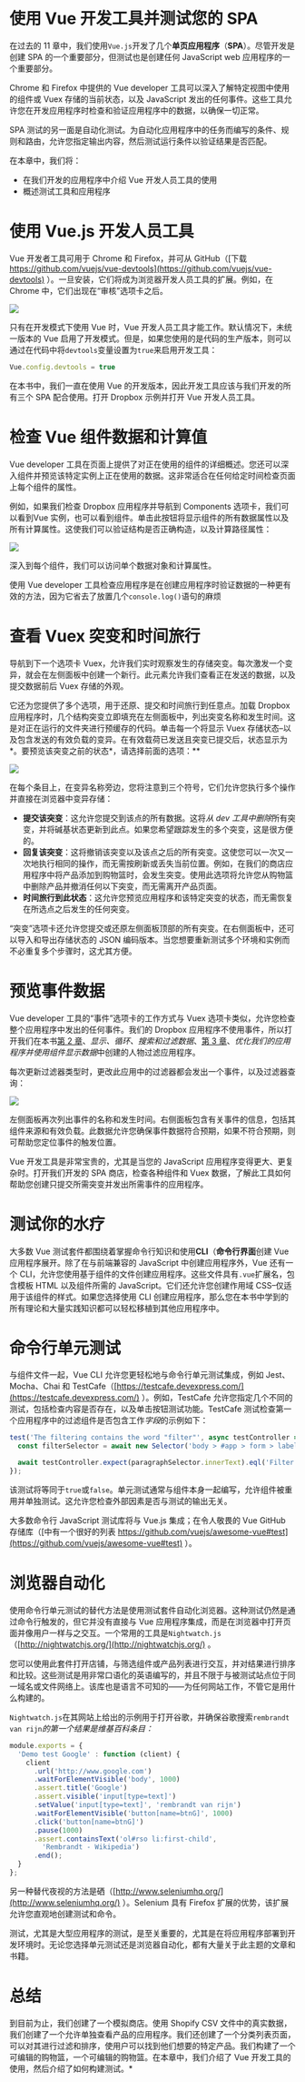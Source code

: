 # 使用 Vue 开发工具并测试您的 SPA

在过去的 11 章中，我们使用`Vue.js`开发了几个**单页应用程序**（**SPA**）。尽管开发是创建 SPA 的一个重要部分，但测试也是创建任何 JavaScript web 应用程序的一个重要部分。

Chrome 和 Firefox 中提供的 Vue developer 工具可以深入了解特定视图中使用的组件或 Vuex 存储的当前状态，以及 JavaScript 发出的任何事件。这些工具允许您在开发应用程序时检查和验证应用程序中的数据，以确保一切正常。

SPA 测试的另一面是自动化测试。为自动化应用程序中的任务而编写的条件、规则和路由，允许您指定输出内容，然后测试运行条件以验证结果是否匹配。

在本章中，我们将：

*   在我们开发的应用程序中介绍 Vue 开发人员工具的使用
*   概述测试工具和应用程序

# 使用 Vue.js 开发人员工具

Vue 开发者工具可用于 Chrome 和 Firefox，并可从 GitHub（[下载 https://github.com/vuejs/vue-devtools](https://github.com/vuejs/vue-devtools) ）。一旦安装，它们将成为浏览器开发人员工具的扩展。例如，在 Chrome 中，它们出现在“审核”选项卡之后。

![](assets/e359dd13-20e7-4814-83e5-39484009bdff.png)

只有在开发模式下使用 Vue 时，Vue 开发人员工具才能工作。默认情况下，未统一版本的 Vue 启用了开发模式。但是，如果您使用的是代码的生产版本，则可以通过在代码中将`devtools`变量设置为`true`来启用开发工具：

```js
Vue.config.devtools = true
```

在本书中，我们一直在使用 Vue 的开发版本，因此开发工具应该与我们开发的所有三个 SPA 配合使用。打开 Dropbox 示例并打开 Vue 开发人员工具。

# 检查 Vue 组件数据和计算值

Vue developer 工具在页面上提供了对正在使用的组件的详细概述。您还可以深入组件并预览该特定实例上正在使用的数据。这非常适合在任何给定时间检查页面上每个组件的属性。

例如，如果我们检查 Dropbox 应用程序并导航到 Components 选项卡，我们可以看到<root>Vue 实例，也可以看到<dropboxviewer>组件。单击此按钮将显示组件的所有数据属性以及所有计算属性。这使我们可以验证结构是否正确构造，以及计算路径属性：</dropboxviewer></root>

![](assets/fd41fc73-2502-42c2-b4ec-218588b0bd34.png)

深入到每个组件，我们可以访问单个数据对象和计算属性。

使用 Vue developer 工具检查应用程序是在创建应用程序时验证数据的一种更有效的方法，因为它省去了放置几个`console.log()`语句的麻烦

# 查看 Vuex 突变和时间旅行

导航到下一个选项卡 Vuex，允许我们实时观察发生的存储突变。每次激发一个变异，就会在左侧面板中创建一个新行。此元素允许我们查看正在发送的数据，以及提交数据前后 Vuex 存储的外观。

它还为您提供了多个选项，用于还原、提交和时间旅行到任意点。加载 Dropbox 应用程序时，几个结构突变立即填充在左侧面板中，列出突变名称和发生时间。这是对正在运行的文件夹进行预缓存的代码。单击每一个将显示 Vuex 存储状态–以及包含发送的有效负载的变异。在有效载荷已发送且突变已提交后，状态显示为*。要预览该突变之前的状态*，请选择前面的选项：**

![](assets/ea5f9e57-a1da-4dbb-bb62-aa744d97cc83.png)

在每个条目上，在变异名称旁边，您将注意到三个符号，它们允许您执行多个操作并直接在浏览器中变异存储：

*   **提交该突变**：这允许您提交到该点的所有数据。这将*从 dev 工具中删除*所有突变，并将碱基状态更新到此点。如果您希望跟踪发生的多个突变，这是很方便的。
*   **回复该突变**：这将撤销该突变以及该点之后的所有突变。这使您可以一次又一次地执行相同的操作，而无需按刷新或丢失当前位置。例如，在我们的商店应用程序中将产品添加到购物篮时，会发生突变。使用此选项将允许您从购物篮中删除产品并撤消任何以下突变，而无需离开产品页面。
*   **时间旅行到此状态**：这允许您预览应用程序和该特定突变的状态，而无需恢复在所选点之后发生的任何突变。

“突变”选项卡还允许您提交或还原左侧面板顶部的所有突变。在右侧面板中，还可以导入和导出存储状态的 JSON 编码版本。当您想要重新测试多个环境和实例而不必重复多个步骤时，这尤其方便。

# 预览事件数据

Vue developer 工具的“事件”选项卡的工作方式与 Vuex 选项卡类似，允许您检查整个应用程序中发出的任何事件。我们的 Dropbox 应用程序不使用事件，所以打开我们在本书[第 2 章](12.html)、*显示、循环、搜索和过滤数据*、[第 3 章](02.html)、*优化我们的应用程序并使用组件显示数据*中创建的人物过滤应用程序。

每次更新过滤器类型时，更改此应用中的过滤器都会发出一个事件，以及过滤器查询：

![](assets/f7219298-cb16-4f17-9c40-750c9b9eeb1b.png)

左侧面板再次列出事件的名称和发生时间。右侧面板包含有关事件的信息，包括其组件来源和有效负载。此数据允许您确保事件数据符合预期，如果不符合预期，则可帮助您定位事件的触发位置。

Vue 开发工具是非常宝贵的，尤其是当您的 JavaScript 应用程序变得更大、更复杂时。打开我们开发的 SPA 商店，检查各种组件和 Vuex 数据，了解此工具如何帮助您创建只提交所需突变并发出所需事件的应用程序。

# 测试你的水疗

大多数 Vue 测试套件都围绕着掌握命令行知识和使用**CLI**（**命令行界面**创建 Vue 应用程序展开。除了在与前端兼容的 JavaScript 中创建应用程序外，Vue 还有一个 CLI，允许您使用基于组件的文件创建应用程序。这些文件具有`.vue`扩展名，包含模板 HTML 以及组件所需的 JavaScript。它们还允许您创建作用域 CSS–仅适用于该组件的样式。如果您选择使用 CLI 创建应用程序，那么您在本书中学到的所有理论和大量实践知识都可以轻松移植到其他应用程序中。

# 命令行单元测试

与组件文件一起，Vue CLI 允许您更轻松地与命令行单元测试集成，例如 Jest、Mocha、Chai 和 TestCafe（[https://testcafe.devexpress.com/](https://testcafe.devexpress.com/) ）。例如，TestCafe 允许您指定几个不同的测试，包括检查内容是否存在，以及单击按钮测试功能。TestCafe 测试检查第一个应用程序中的过滤组件是否包含工作*字段*的示例如下：

```js
test('The filtering contains the word "filter"', async testController => {
  const filterSelector = await new Selector('body > #app > form > label:nth-child(1)');

  await testController.expect(paragraphSelector.innerText).eql('Filter');
});
```

该测试将等同于`true`或`false`。单元测试通常与组件本身一起编写，允许组件被重用并单独测试。这允许您检查外部因素是否与测试的输出无关。

大多数命令行 JavaScript 测试库将与 Vue.js 集成；在令人敬畏的 Vue GitHub 存储库（[中有一个很好的列表 https://github.com/vuejs/awesome-vue#test](https://github.com/vuejs/awesome-vue#test) ）。

# 浏览器自动化

使用命令行单元测试的替代方法是使用测试套件自动化浏览器。这种测试仍然是通过命令行触发的，但它并没有直接与 Vue 应用程序集成，而是在浏览器中打开页面并像用户一样与之交互。一个常用的工具是`Nightwatch.js`（[http://nightwatchjs.org/](http://nightwatchjs.org/) 。

您可以使用此套件打开店铺，与筛选组件或产品列表进行交互，并对结果进行排序和比较。这些测试是用非常口语化的英语编写的，并且不限于与被测试站点位于同一域名或文件网络上。该库也是语言不可知的——为任何网站工作，不管它是用什么构建的。

`Nightwatch.js`在其网站上给出的示例用于打开谷歌，并确保谷歌搜索`rembrandt van rijn`*的第一个结果是维基百科条目：*

```js
module.exports = {
  'Demo test Google' : function (client) {
    client
      .url('http://www.google.com')
      .waitForElementVisible('body', 1000)
      .assert.title('Google')
      .assert.visible('input[type=text]')
      .setValue('input[type=text]', 'rembrandt van rijn')
      .waitForElementVisible('button[name=btnG]', 1000)
      .click('button[name=btnG]')
      .pause(1000)
      .assert.containsText('ol#rso li:first-child',
        'Rembrandt - Wikipedia')
      .end();
  }
};
```

另一种替代夜视的方法是硒（[http://www.seleniumhq.org/](http://www.seleniumhq.org/) ）。Selenium 具有 Firefox 扩展的优势，该扩展允许您直观地创建测试和命令。

测试，尤其是大型应用程序的测试，是至关重要的，尤其是在将应用程序部署到开发环境时。无论您选择单元测试还是浏览器自动化，都有大量关于此主题的文章和书籍。

# 总结

到目前为止，我们创建了一个模拟商店。使用 Shopify CSV 文件中的真实数据，我们创建了一个允许单独查看产品的应用程序。我们还创建了一个分类列表页面，可以对其进行过滤和排序，使用户可以找到他们想要的特定产品。我们构建了一个可编辑的购物篮，一个可编辑的购物篮。在本章中，我们介绍了 Vue 开发工具的使用，然后介绍了如何构建测试。*